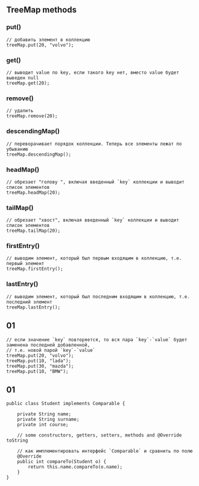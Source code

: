 ## TreeMap methods
### put()
```
// добавить элемент в коллекцию
treeMap.put(20, "volvo");
```

### get()
```
// выводит value по key, если такого key нет, вместо value будет выведен null
treeMap.get(20);
```

### remove()
```
// удалить
treeMap.remove(20);
```

### descendingMap()
```
// переворачивает порядок коллекции. Теперь все элементы лежат по убыванию
treeMap.descendingMap();
```

### headMap()
```
// обрезает "голову ", включая введенный `key` коллекции и выводит список элементов
treeMap.headMap(20);
```

### tailMap()
```
// обрезает "хвост", включая введенный `key` коллекции и выводит список элементов
treeMap.tailMap(20);
```

### firstEntry()
```
// выводим элемент, который был первым входящим в коллекцию, т.е. первый элемент
treeMap.firstEntry();
```

### lastEntry()
```
// выводим элемент, который был последним входящим в коллекцию, т.е. последний элемент
treeMap.lastEntry();
```


## 01
```
// если значение `key` повторяется, то вся пара `key`-`value` будет заменена последней добавленной,
// т.е. новой парой `key`-`value`
treeMap.put(20, "volvo");
treeMap.put(10, "lada");
treeMap.put(30, "mazda");
treeMap.put(10, "BMW");
```


## 01
```
public class Student implements Comparable {

	private String name;
	private String surname;
	private int course;

	// some constructors, getters, setters, methods and @Override toString

	// как имплементировать интерфейс `Comparable` и сравнить по полю
	@Override
	public int compareTo(Student o) {
		return this.name.compareTo(o.name);
	}
}
```

